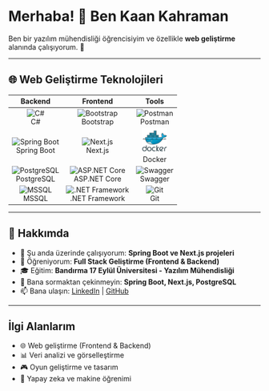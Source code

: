# Merhaba! 👋 Ben Kaan Kahraman

Ben bir yazılım mühendisliği öğrencisiyim ve özellikle **web geliştirme** alanında çalışıyorum. 🚀  

---

## 🌐 Web Geliştirme Teknolojileri

<table>
  <thead>
    <tr>
      <th>Backend</th>
      <th>Frontend</th>
      <th>Tools</th>
    </tr>
  </thead>
  <tbody>
    <tr>
      <td align="center">
        <img src="https://upload.wikimedia.org/wikipedia/commons/4/4f/Csharp_Logo.png" width="50" title="C#"/>
        <br>C#
      </td>
      <td align="center">
        <img src="https://upload.wikimedia.org/wikipedia/commons/b/b2/Bootstrap_logo.svg" width="50" title="Bootstrap"/>
        <br>Bootstrap
      </td>
      <td align="center">
        <img src="https://upload.wikimedia.org/wikipedia/commons/c/c2/Postman_%28software%29.png" width="50" title="Postman"/>
        <br>Postman
      </td>
    </tr>
    <tr>
      <td align="center">
        <img src="https://camo.githubusercontent.com/c0a96b21e71c128ec67bdc6da00356e9db882612496fca0117ed7a77c468dd6d/68747470733a2f2f70726f66696c696e61746f722e7269736861762e6465762f736b696c6c732d6173736574732f646f742d6e65742d6f726967696e616c2d776f72646d61726b2e737667" width="50" title="Spring Boot"/>
        <br>Spring Boot
      </td>
      <td align="center">
        <img src="https://upload.wikimedia.org/wikipedia/commons/8/8e/Nextjs-logo.svg" width="50" title="Next.js"/>
        <br>Next.js
      </td>
      <td align="center">
        <img src="https://raw.githubusercontent.com/devicons/devicon/master/icons/docker/docker-original-wordmark.svg" width="50" title="Docker"/>
        <br>Docker
      </td>
    </tr>
    <tr>
      <td align="center">
        <img src="https://upload.wikimedia.org/wikipedia/commons/2/29/Postgresql_elephant.svg" width="50" title="PostgreSQL"/>
        <br>PostgreSQL
      </td>
      <td align="center">
        <img src="https://camo.githubusercontent.com/79aae297a713393da78a9f00798d4822034bfab803ee416989370bf9a8913bbc/68747470733a2f2f70726f66696c696e61746f722e7269736861762e6465762f736b696c6c732d6173736574732f646f746e6574636f72652e706e67" width="50" title="ASP.NET Core"/>
        <br>ASP.NET Core
      </td>
      <td align="center">
        <img src="https://upload.wikimedia.org/wikipedia/commons/a/ab/Swagger-logo.png" width="50" title="Swagger"/>
        <br>Swagger
      </td>
    </tr>
    <tr>
      <td align="center">
        <img src="https://upload.wikimedia.org/wikipedia/commons/a/a7/Microsoft_SQL_Server_logo_2019.svg" width="50" title="MSSQL"/>
        <br>MSSQL
      </td>
      <td align="center">
        <img src="https://upload.wikimedia.org/wikipedia/commons/1/1b/.NET_Framework_Logo.png" width="50" title=".NET Framework"/>
        <br>.NET Framework
      </td>
      <td align="center">
        <img src="https://camo.githubusercontent.com/ff5301ef7472dbdf522b776167a8af8c326299fe8175e53f6b052bbcc04533e3/68747470733a2f2f7777772e766563746f726c6f676f2e7a6f6e652f6c6f676f732f6769742d73636d2f6769742d73636d2d69636f6e2e737667" width="50" title="Git"/>
        <br>Git
      </td>
    </tr>
  </tbody>
</table>

---

## 🚀 Hakkımda
- 🔭 Şu anda üzerinde çalışıyorum: **Spring Boot ve Next.js projeleri**
- 🌱 Öğreniyorum: **Full Stack Geliştirme (Frontend & Backend)**
- 🎓 Eğitim: **Bandırma 17 Eylül Üniversitesi - Yazılım Mühendisliği**
- 💬 Bana sormaktan çekinmeyin: **Spring Boot, Next.js, PostgreSQL**
- 📫 Bana ulaşın: [LinkedIn](https://www.linkedin.com/in/kaan-kahraman-b2451423a?lipi=urn%3Ali%3Apage%3Ad_flagship3_profile_view_base_contact_details%3BKs%2BNZoXZQpuY7sCXpoK5%2BQ%3D%3D) | [GitHub](https://github.com/kaankhrmn)

---

## İlgi Alanlarım
- 🌐 Web geliştirme (Frontend & Backend)
- 📊 Veri analizi ve görselleştirme
- 🎮 Oyun geliştirme ve tasarım
- 🧠 Yapay zeka ve makine öğrenimi
